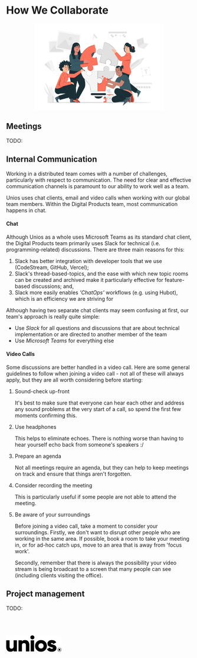 # How We Collaborate

<center>
<img src="./_assets/teamwork.jpg" alt="Unios Campfire" width="350px" />
</center>

## Meetings

TODO:

## Internal Communication

Working in a distributed team comes with a number of challenges, particularly with respect to communication. The need for clear and effective communication channels is paramount to our ability to work well as a team.

Unios uses chat clients, email and video calls when working with our global team members. Within the Digital Products team, most communication happens in chat.

#### Chat

Although Unios as a whole uses Microsoft Teams as its standard chat client, the Digital Products team primarily uses Slack for technical (i.e. programming-related) discussions. There are three main reasons for this:

1. Slack has better integration with developer tools that we use (CodeStream, GitHub, Vercel);
1. Slack's thread-based-topics, and the ease with which new topic rooms can be created and archived make it particularly effective for feature-based discussions; and,
1. Slack more easily enables _'ChatOps'_ workflows (e.g. using Hubot), which is an efficiency we are striving for

Although having two separate chat clients may seem confusing at first, our team's approach is really quite simple:

- Use _Slack_ for all questions and discussions that are about technical implementation or are directed to another member of the team
- Use _Microsoft Teams_ for everything else

#### Video Calls

Some discussions are better handled in a video call. Here are some general guidelines to follow when joining a video call - not all of these will always apply, but they are all worth considering before starting:

1. Sound-check up-front

   It's best to make sure that everyone can hear each other and address any sound problems at the very start of a call, so spend the first few moments confirming this.

1. Use headphones

   This helps to eliminate echoes. There is nothing worse than having to hear yourself echo back from someone's speakers :/

1. Prepare an agenda

   Not all meetings require an agenda, but they can help to keep meetings on track and ensure that things aren't forgotten.

1. Consider recording the meeting

   This is particularly useful if some people are not able to attend the meeting.

1. Be aware of your surroundings

   Before joining a video call, take a moment to consider your surroundings. Firstly, we don't want to disrupt other people who are working in the same area. If possible, book a room to take your meeting in, or for ad-hoc catch ups, move to an area that is away from 'focus work'.

   Secondly, remember that there is always the possibility your video stream is being broadcast to a screen that many people can see (including clients visiting the office).

## Project management

TODO:

<br />
<br />
<br />
<img src="./_assets/unios-wordmark-black.png" alt="Unios" width="150px" />
